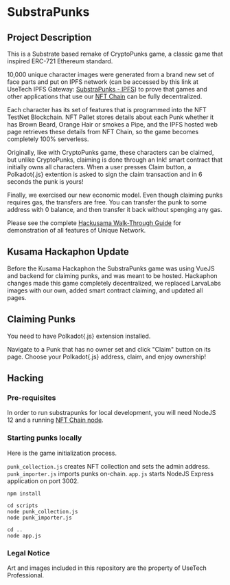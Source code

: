 # SubstraPunks
## Project Description
This is a Substrate based remake of CryptoPunks game, a classic game that inspired ERC-721 Ethereum standard.

10,000 unique character images were generated from a brand new set of face parts and put on IPFS network (can be accessed by this link at UseTech IPFS Gateway: [SubstraPunks - IPFS](https://ipfs-gateway.usetech.com/ipns/QmaMtDqE9nhMX9RQLTpaCboqg7bqkb6Gi67iCKMe8NDpCE/)) to prove that games and other applications that use our [NFT Chain](https://github.com/usetech-llc/nft_parachain) can be fully decentralized.

Each character has its set of features that is programmed into the NFT TestNet Blockchain. NFT Pallet stores details about each Punk whether it has Brown Beard, Orange Hair or smokes a Pipe, and the IPFS hosted web page retrieves these details from NFT Chain, so the game becomes completely 100% serverless.

Originally, like with CryptoPunks game, these characters can be claimed, but unlike CryptoPunks, claiming is done through an Ink! smart contract that initially owns all characters. When a user presses Claim button, a Polkadot{.js} extention is asked to sign the claim transaction and in 6 seconds the punk is yours! 

Finally, we exercised our new economic model. Even though claiming punks requires gas, the transfers are free. You can transfer the punk to some address with 0 balance, and then transfer it back without spenging any gas.

Please see the complete [Hackusama Walk-Through Guide](https://github.com/usetech-llc/nft_parachain/blob/master/doc/hackusama_walk_through.md) for demonstration of all features of Unique Network.

## Kusama Hackaphon Update

Before the Kusama Hackaphon the SubstraPunks game was using VueJS and backend for claiming punks, and was meant to be hosted. Hackaphon changes made this game completely decentralized, we replaced LarvaLabs images with our own, added smart contract claiming, and updated all pages.


## Claiming Punks

You need to have Polkadot{.js} extension installed. 

Navigate to a Punk that has no owner set and click "Claim" button on its page. Choose your Polkadot{.js} address, claim, and enjoy ownership!

## Hacking

### Pre-requisites

In order to run substrapunks for local development, you will need NodeJS 12 and a running [NFT Chain node](https://github.com/usetech-llc/nft_parachain). 

### Starting punks locally

Here is the game initialization process. 

`punk_collection.js` creates NFT collection and sets the admin address. 
`punk_importer.js` imports punks on-chain. 
`app.js` starts NodeJS Express application on port 3002.

```
npm install

cd scripts
node punk_collection.js
node punk_importer.js

cd ..
node app.js
```

### Legal Notice

Art and images included in this repository are the property of UseTech Professional.